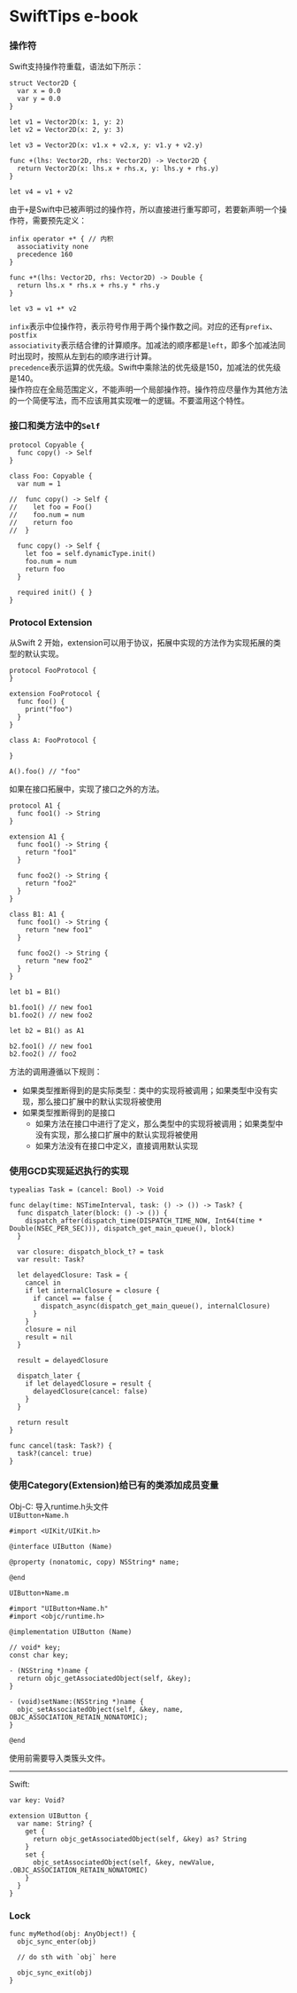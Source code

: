 # SwiftTips e-book
### 操作符
Swift支持操作符重载，语法如下所示：

    struct Vector2D {
      var x = 0.0
      var y = 0.0
    }
    
    let v1 = Vector2D(x: 1, y: 2)
    let v2 = Vector2D(x: 2, y: 3)
    
    let v3 = Vector2D(x: v1.x + v2.x, y: v1.y + v2.y)
    
    func +(lhs: Vector2D, rhs: Vector2D) -> Vector2D {
      return Vector2D(x: lhs.x + rhs.x, y: lhs.y + rhs.y)
    }
    
    let v4 = v1 + v2
    
由于`+`是Swift中已被声明过的操作符，所以直接进行重写即可，若要新声明一个操作符，需要预先定义：
    
    infix operator +* { // 内积
      associativity none
      precedence 160
    }
    
    func +*(lhs: Vector2D, rhs: Vector2D) -> Double {
      return lhs.x * rhs.x + rhs.y * rhs.y
    }
    
    let v3 = v1 +* v2
    
`infix`表示中位操作符，表示符号作用于两个操作数之间。对应的还有`prefix`、`postfix`  
`associativity`表示结合律的计算顺序。加减法的顺序都是`left`，即多个加减法同时出现时，按照从左到右的顺序进行计算。  
`precedence`表示运算的优先级。Swift中乘除法的优先级是150，加减法的优先级是140。  
操作符应在全局范围定义，不能声明一个局部操作符。操作符应尽量作为其他方法的一个简便写法，而不应该用其实现唯一的逻辑。不要滥用这个特性。

### 接口和类方法中的`Self`
    protocol Copyable {
      func copy() -> Self
    }
    
    class Foo: Copyable {
      var num = 1
      
    //  func copy() -> Self {
    //    let foo = Foo()
    //    foo.num = num
    //    return foo
    //  }
      
      func copy() -> Self {
        let foo = self.dynamicType.init()
        foo.num = num
        return foo
      }
      
      required init() { }
    }
    
### Protocol Extension
从Swift 2 开始，extension可以用于协议，拓展中实现的方法作为实现拓展的类型的默认实现。

    protocol FooProtocol {
    }
    
    extension FooProtocol {
      func foo() {
        print("foo")
      }
    }
    
    class A: FooProtocol {
    
    }
    
    A().foo() // "foo"
    
如果在接口拓展中，实现了接口之外的方法。

    protocol A1 {
      func foo1() -> String
    }
    
    extension A1 {
      func foo1() -> String {
        return "foo1"
      }
      
      func foo2() -> String {
        return "foo2"
      }
    }
    
    class B1: A1 {
      func foo1() -> String {
        return "new foo1"
      }
      
      func foo2() -> String {
        return "new foo2"
      }
    }
    
    let b1 = B1()
    
    b1.foo1() // new foo1
    b1.foo2() // new foo2
    
    let b2 = B1() as A1
    
    b2.foo1() // new foo1
    b2.foo2() // foo2
    
方法的调用遵循以下规则：

* 如果类型推断得到的是实际类型：类中的实现将被调用；如果类型中没有实现，那么接口扩展中的默认实现将被使用
* 如果类型推断得到的是接口
    * 如果方法在接口中进行了定义，那么类型中的实现将被调用；如果类型中没有实现，那么接口扩展中的默认实现将被使用
    * 如果方法没有在接口中定义，直接调用默认实现
    
### 使用GCD实现延迟执行的实现
    typealias Task = (cancel: Bool) -> Void
    
    func delay(time: NSTimeInterval, task: () -> ()) -> Task? {
      func dispatch_later(block: () -> ()) {
        dispatch_after(dispatch_time(DISPATCH_TIME_NOW, Int64(time * Double(NSEC_PER_SEC))), dispatch_get_main_queue(), block)
      }
      
      var closure: dispatch_block_t? = task
      var result: Task?
      
      let delayedClosure: Task = {
        cancel in
        if let internalClosure = closure {
          if cancel == false {
            dispatch_async(dispatch_get_main_queue(), internalClosure)
          }
        }
        closure = nil
        result = nil
      }
      
      result = delayedClosure
      
      dispatch_later { 
        if let delayedClosure = result {
          delayedClosure(cancel: false)
        }
      }
      
      return result
    }
    
    func cancel(task: Task?) {
      task?(cancel: true)
    }
    
### 使用Category(Extension)给已有的类添加成员变量
Obj-C: 导入runtime.h头文件   
`UIButton+Name.h`

    #import <UIKit/UIKit.h>
    
    @interface UIButton (Name)
    
    @property (nonatomic, copy) NSString* name;
    
    @end

`UIButton+Name.m`

    #import "UIButton+Name.h"
    #import <objc/runtime.h>
    
    @implementation UIButton (Name)
    
    // void* key;
    const char key;
    
    - (NSString *)name {
      return objc_getAssociatedObject(self, &key);
    }
    
    - (void)setName:(NSString *)name {
      objc_setAssociatedObject(self, &key, name, OBJC_ASSOCIATION_RETAIN_NONATOMIC);
    }

    @end
使用前需要导入类簇头文件。  

---
Swift:
    
    var key: Void?

    extension UIButton {
      var name: String? {
        get {
          return objc_getAssociatedObject(self, &key) as? String
        }
        set {
          objc_setAssociatedObject(self, &key, newValue, .OBJC_ASSOCIATION_RETAIN_NONATOMIC)
        }
      }
    }
    
### Lock
    func myMethod(obj: AnyObject!) {
      objc_sync_enter(obj)
      
      // do sth with `obj` here
          
      objc_sync_exit(obj)
    }